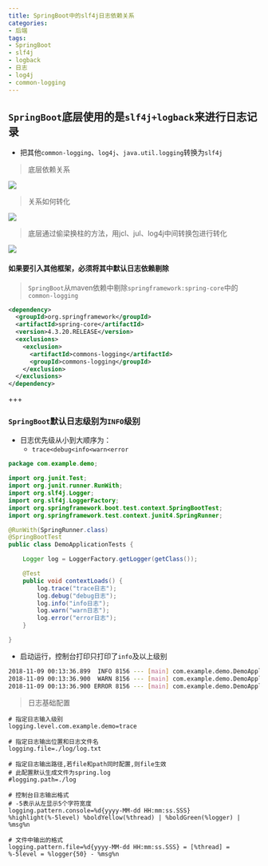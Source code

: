 ```yaml
---
title: SpringBoot中的slf4j日志依赖关系
categories:
- 后端
tags:
- SpringBoot
- slf4j
- logback
- 日志
- log4j
- common-logging
---
```


## `SpringBoot`底层使用的是`slf4j+logback`来进行日志记录

* 把其他`common-logging`、`log4j`、`java.util.logging`转换为`slf4j`

> 底层依赖关系

![](https://user-gold-cdn.xitu.io/2018/11/9/166f434f9b8961b3?w=958&h=388&f=jpeg&s=39667)

> 关系如何转化

![](https://user-gold-cdn.xitu.io/2018/11/9/166f434f9b7780e6?w=782&h=469&f=png&s=180692)

> 底层通过偷梁换柱的方法，用jcl、jul、log4j中间转换包进行转化

![](https://user-gold-cdn.xitu.io/2018/11/9/166f434f9c037776?w=1171&h=295&f=png&s=230792)



#### 如果要引入其他框架，必须将其中默认日志依赖剔除

> `SpringBoot`从maven依赖中剔除`springframework:spring-core`中的`common-logging`

```xml
<dependency>
  <groupId>org.springframework</groupId>
  <artifactId>spring-core</artifactId>
  <version>4.3.20.RELEASE</version>
  <exclusions>
    <exclusion>
      <artifactId>commons-logging</artifactId>
      <groupId>commons-logging</groupId>
    </exclusion>
  </exclusions>
</dependency>
```



+++



### `SpringBoot`默认日志级别为`INFO`级别

* 日志优先级从小到大顺序为：
  + `trace<debug<info<warn<error`

```java
package com.example.demo;

import org.junit.Test;
import org.junit.runner.RunWith;
import org.slf4j.Logger;
import org.slf4j.LoggerFactory;
import org.springframework.boot.test.context.SpringBootTest;
import org.springframework.test.context.junit4.SpringRunner;

@RunWith(SpringRunner.class)
@SpringBootTest
public class DemoApplicationTests {

    Logger log = LoggerFactory.getLogger(getClass());

    @Test
    public void contextLoads() {
        log.trace("trace日志");
        log.debug("debug日志");
        log.info("info日志");
        log.warn("warn日志");
        log.error("error日志");
    }

}
```

* 启动运行，控制台打印只打印了`info`及以上级别

```bash
2018-11-09 00:13:36.899  INFO 8156 --- [main] com.example.demo.DemoApplicationTests    : info日志
2018-11-09 00:13:36.900  WARN 8156 --- [main] com.example.demo.DemoApplicationTests    : warn日志
2018-11-09 00:13:36.900 ERROR 8156 --- [main] com.example.demo.DemoApplicationTests    : error日志
```

> 日志基础配置

```properties
# 指定日志输入级别
logging.level.com.example.demo=trace 

# 指定日志输出位置和日志文件名
logging.file=./log/log.txt

# 指定日志输出路径,若file和path同时配置,则file生效
# 此配置默认生成文件为spring.log
#logging.path=./log

# 控制台日志输出格式
# -5表示从左显示5个字符宽度
logging.pattern.console=%d{yyyy-MM-dd HH:mm:ss.SSS} %highlight(%-5level) %boldYellow(%thread) | %boldGreen(%logger) | %msg%n

# 文件中输出的格式
logging.pattern.file=%d{yyyy-MM-dd HH:mm:ss.SSS} = [%thread] = %-5level = %logger{50} - %msg%n
```

